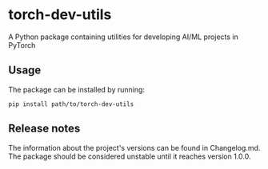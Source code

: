 # torch-dev-utils
A Python package containing utilities for developing AI/ML projects in PyTorch

## Usage

The package can be installed by running:

```
pip install path/to/torch-dev-utils
```

## Release notes

The information about the project's versions can be found in Changelog.md. The package should be considered unstable until it reaches version 1.0.0.